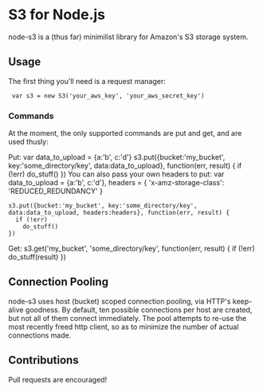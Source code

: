 # S3 for Node.js

node-s3 is a (thus far) minimilist library for Amazon's S3 storage system.

## Usage

The first thing you'll need is a request manager:

     var s3 = new S3('your_aws_key', 'your_aws_secret_key')

### Commands

At the moment, the only supported commands are put and get, and are used thusly:

Put:
    var data_to_upload = {a:'b', c:'d'}
    s3.put({bucket:'my_bucket', key:'some_directory/key', data:data_to_upload}, function(err, result) {
      if (!err)
        do_stuff()
    })
You can also pass your own headers to put:
    var data_to_upload = {a:'b', c:'d'},
        headers = {
          'x-amz-storage-class': 'REDUCED_REDUNDANCY'
        }

    s3.put({bucket:'my_bucket', key:'some_directory/key', data:data_to_upload, headers:headers}, function(err, result) {
      if (!err)
        do_stuff()
    })

Get:
    s3.get('my_bucket', 'some_directory/key', function(err, result) {
      if (!err)
        do_stuff(result)
    })


## Connection Pooling

node-s3 uses host (bucket) scoped connection pooling, via HTTP's keep-alive goodness. By default, ten possible connections per host are created, but not all of them connect immediately. The pool attempts to re-use the most recently freed http client, so as to minimize the number of actual connections made.


## Contributions

Pull requests are encouraged!
